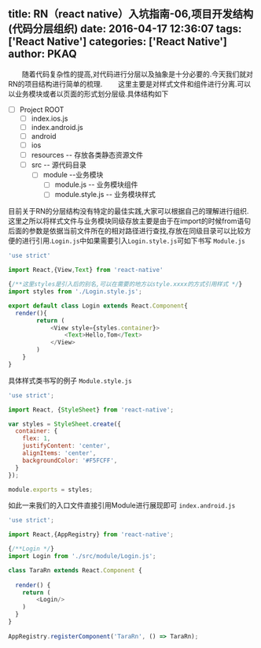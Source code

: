 title: RN（react native）入坑指南-06,项目开发结构(代码分层组织)
date: 2016-04-17 12:36:07
tags: ['React Native']
categories: ['React Native']
author: PKAQ
---
　　随着代码复杂性的提高,对代码进行分层以及抽象是十分必要的.今天我们就对RN的项目结构进行简单的梳理.
　　这里主要是对样式文件和组件进行分离.可以以业务模块或者以页面的形式划分层级.具体结构如下
- [ ] Project ROOT
    - [ ] index.ios.js
    - [ ] index.android.js
    - [ ] android
    - [ ] ios
    - [ ] resources	 -- 存放各类静态资源文件
    - [ ] src	-- 源代码目录
    	- [ ] module --业务模块
    		- [ ] module.js	-- 业务模块组件
    		- [ ] module.style.js -- 业务模块样式

<!-- more -->
目前关于RN的分层结构没有特定的最佳实践,大家可以根据自己的理解进行组织.   
这里之所以将样式文件与业务模块同级存放主要是由于在import的时候from语句后面的参数是依据当前文件所在的相对路径进行查找,存放在同级目录可以比较方便的进行引用.`Login.js`中如果需要引入`Login.style.js`可如下书写
`Module.js`
```javascript
'use strict'

import React,{View,Text} from 'react-native'

{/**这里styles是引入后的别名,可以在需要的地方以style.xxxx的方式引用样式 */}
import styles from './Login.style.js';

export default class Login extends React.Component{
  render(){
        return (
            <View style={styles.container}>
                <Text>Hello,Tom</Text>
            </View>
        )
    }
}
```

具体样式类书写的例子
`Module.style.js`
```javascript
'use strict';

import React, {StyleSheet} from 'react-native';

var styles = StyleSheet.create({
  container: {
    flex: 1,
    justifyContent: 'center',
    alignItems: 'center',
    backgroundColor: '#F5FCFF',
  }
});

module.exports = styles;
```
如此一来我们的入口文件直接引用Module进行展现即可
`index.android.js`
```javascript
'use strict';

import React,{AppRegistry} from 'react-native';

{/**Login */}
import Login from './src/module/Login.js';

class TaraRn extends React.Component {
    
  render() {  
    return (
     	<Login/>
    )
  }
}
  
AppRegistry.registerComponent('TaraRn', () => TaraRn);

```